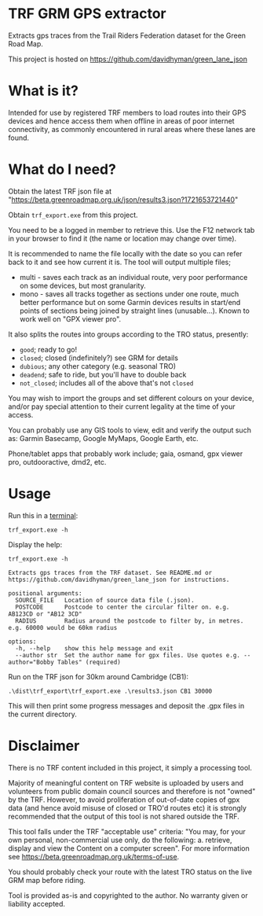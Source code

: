 # TRF GRM GPS extractor

Extracts gps traces from the Trail Riders Federation dataset for the Green Road Map.

This project is hosted on https://github.com/davidhyman/green_lane_json

# What is it?
Intended for use by registered TRF members to load routes into their GPS devices and hence access them
when offline in areas of poor internet connectivity, as commonly encountered in rural areas where these lanes
are found.

# What do I need?
Obtain the latest TRF json file at "https://beta.greenroadmap.org.uk/json/results3.json?1721653721440"

Obtain `trf_export.exe` from this project.

You need to be a logged in member to retrieve this. Use the F12 network tab in your browser to find it (the name or location may change over time).

It is recommended to name the file locally with the date so you can refer back to it and see how current it is.
The tool will output multiple files;
- multi - saves each track as an individual route, very poor performance on some devices, but most granularity.
- mono - saves all tracks together as sections under one route, much better performance but on some
  Garmin devices results in start/end points of sections being joined by straight lines (unusable...).
  Known to work well on "GPX viewer pro".

It also splits the routes into groups according to the TRO status, presently:
- `good`; ready to go!
- `closed`; closed (indefinitely?) see GRM for details
- `dubious`; any other category (e.g. seasonal TRO)
- `deadend`; safe to ride, but you'll have to double back
- `not_closed`; includes all of the above that's not `closed`

You may wish to import the groups and set different colours on your device, and/or pay special attention to their current legality at the time of your access.

You can probably use any GIS tools to view, edit and verify the output such as: Garmin Basecamp, Google MyMaps, Google Earth, etc.

Phone/tablet apps that probably work include; gaia, osmand, gpx viewer pro, outdooractive, dmd2, etc.

# Usage

Run this in a [terminal](https://towardsdatascience.com/a-quick-guide-to-using-command-line-terminal-96815b97b955):
```shell
trf_export.exe -h
```

Display the help:
```shell
trf_export.exe -h

Extracts gps traces from the TRF dataset. See README.md or https://github.com/davidhyman/green_lane_json for instructions.

positional arguments:
  SOURCE_FILE   Location of source data file (.json).
  POSTCODE      Postcode to center the circular filter on. e.g. AB123CD or "AB12 3CD"
  RADIUS        Radius around the postcode to filter by, in metres. e.g. 60000 would be 60km radius

options:
  -h, --help    show this help message and exit
  --author str  Set the author name for gpx files. Use quotes e.g. --author="Bobby Tables" (required)
```

Run on the TRF json for 30km around Cambridge (CB1):
```shell
.\dist\trf_export\trf_export.exe .\results3.json CB1 30000
```
This will then print some progress messages and deposit the .gpx files in the current directory.


# Disclaimer

There is no TRF content included in this project, it simply a processing tool.

Majority of meaningful content on TRF website is uploaded by users and volunteers from public domain council sources and therefore is not "owned" by the TRF.
However, to avoid proliferation of out-of-date copies of gpx data (and hence avoid misuse of closed or TRO'd routes etc)
it is strongly recommended that the output of this tool is not shared outside the TRF.

This tool falls under the TRF "acceptable use" criteria: "You may, for your own personal, non-commercial use only, do the following: a. retrieve, display and view the Content on a computer screen".
For more information see https://beta.greenroadmap.org.uk/terms-of-use.

You should probably check your route with the latest TRO status on the live GRM map before riding.

Tool is provided as-is and copyrighted to the author. No warranty given or liability accepted.
